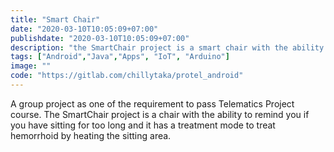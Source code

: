```yaml
---
title: "Smart Chair"
date: "2020-03-10T10:05:09+07:00"
publishdate: "2020-03-10T10:05:09+07:00"
description: "the SmartChair project is a smart chair with the ability to remind you if you have sitting for too long and a little heater"
tags: ["Android","Java","Apps", "IoT", "Arduino"]
image: ""
code: "https://gitlab.com/chillytaka/protel_android"
---
```


A group project as one of the requirement to pass Telematics Project course. The SmartChair project is a chair with the ability to remind you if you have sitting for too long and it has a treatment mode to treat hemorrhoid by heating the sitting area.